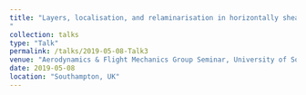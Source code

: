 ```yaml
---
title: "Layers, localisation, and relaminarisation in horizontally shearing stratified turbulence 
"
collection: talks
type: "Talk"
permalink: /talks/2019-05-08-Talk3
venue: "Aerodynamics & Flight Mechanics Group Seminar, University of Southampton"
date: 2019-05-08
location: "Southampton, UK"
---
```

